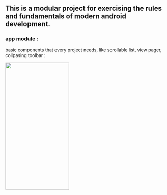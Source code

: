 ## This is a modular project for exercising the rules and fundamentals of modern android development. 

### app module :

basic components that every project needs, like scrollable list, view pager, collpasing toolbar : 


<img src="https://github.com/narcis-dpr/Modern-Android-Development/assets/29674637/5a5e7d13-4637-4db9-bf90-5979a00df501" width="200" height="400">

